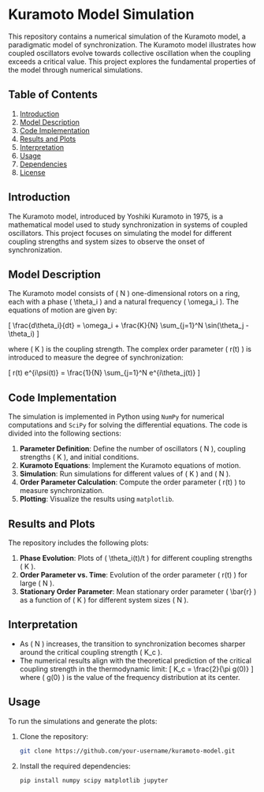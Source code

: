 # Kuramoto Model Simulation

This repository contains a numerical simulation of the Kuramoto model, a paradigmatic model of synchronization. The Kuramoto model illustrates how coupled oscillators evolve towards collective oscillation when the coupling exceeds a critical value. This project explores the fundamental properties of the model through numerical simulations.

## Table of Contents
1. [Introduction](#introduction)
2. [Model Description](#model-description)
3. [Code Implementation](#code-implementation)
4. [Results and Plots](#results-and-plots)
5. [Interpretation](#interpretation)
6. [Usage](#usage)
7. [Dependencies](#dependencies)
8. [License](#license)

## Introduction
The Kuramoto model, introduced by Yoshiki Kuramoto in 1975, is a mathematical model used to study synchronization in systems of coupled oscillators. This project focuses on simulating the model for different coupling strengths and system sizes to observe the onset of synchronization.

## Model Description
The Kuramoto model consists of \( N \) one-dimensional rotors on a ring, each with a phase \( \theta_i \) and a natural frequency \( \omega_i \). The equations of motion are given by:

\[
\frac{d\theta_i}{dt} = \omega_i + \frac{K}{N} \sum_{j=1}^N \sin(\theta_j - \theta_i)
\]

where \( K \) is the coupling strength. The complex order parameter \( r(t) \) is introduced to measure the degree of synchronization:

\[
r(t) e^{i\psi(t)} = \frac{1}{N} \sum_{j=1}^N e^{i\theta_j(t)}
\]

## Code Implementation
The simulation is implemented in Python using `NumPy` for numerical computations and `SciPy` for solving the differential equations. The code is divided into the following sections:
1. **Parameter Definition**: Define the number of oscillators \( N \), coupling strengths \( K \), and initial conditions.
2. **Kuramoto Equations**: Implement the Kuramoto equations of motion.
3. **Simulation**: Run simulations for different values of \( K \) and \( N \).
4. **Order Parameter Calculation**: Compute the order parameter \( r(t) \) to measure synchronization.
5. **Plotting**: Visualize the results using `matplotlib`.

## Results and Plots
The repository includes the following plots:
1. **Phase Evolution**: Plots of \( \theta_i(t)/t \) for different coupling strengths \( K \).
2. **Order Parameter vs. Time**: Evolution of the order parameter \( r(t) \) for large \( N \).
3. **Stationary Order Parameter**: Mean stationary order parameter \( \bar{r} \) as a function of \( K \) for different system sizes \( N \).

## Interpretation
- As \( N \) increases, the transition to synchronization becomes sharper around the critical coupling strength \( K_c \).
- The numerical results align with the theoretical prediction of the critical coupling strength in the thermodynamic limit:
  \[
  K_c = \frac{2}{\pi g(0)}
  \]
  where \( g(0) \) is the value of the frequency distribution at its center.

## Usage
To run the simulations and generate the plots:
1. Clone the repository:
   ```bash
   git clone https://github.com/your-username/kuramoto-model.git

2. Install the required dependencies:
   ```bash
   pip install numpy scipy matplotlib jupyter

